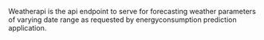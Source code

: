 Weatherapi is the api endpoint to serve for forecasting weather parameters of varying date range as requested by energyconsumption prediction application.
